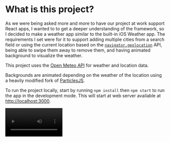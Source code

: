 # What is this project?

As we were being asked more and more to have our project at work support React apps, I wanted to to get a deeper understanding of the framework, so I decided to make a weather app similar to the built-in iOS Weather app. The requirements I set were for it to support adding multiple cities from a search field or using the current location based on the [`navigator.geolocation`](https://www.google.com/url?sa=t&rct=j&q=&esrc=s&source=web&cd=&cad=rja&uact=8&ved=2ahUKEwiX_cXmj7T8AhXGkmoFHZu7A7gQFnoECB4QAQ&url=https%3A%2F%2Fdeveloper.mozilla.org%2Fen-US%2Fdocs%2FWeb%2FAPI%2FNavigator%2Fgeolocation&usg=AOvVaw3J1gfFvRKpnrPqoPo6GV4W) API, being able to swipe them away to remove them, and having animated background to visualize the weather.

This project uses the [Open Meteo API](https://open-meteo.com) for weather  and location data.

Backgrounds are animated depending on the weather of the location using a heavily modified fork of [ParticlesJS](https://vincentgarreau.com/particles.js/).

To run the project locally, start by running `npm install` then `npm start` to run the app in the development mode. This will start at web server available at [http://localhost:3000](http://localhost:3000).

<video src='https://github.com/adjwilli/weather-app-react/assets/260890/aac7edf3-1dbf-4660-a585-ac494a74fd57' width=180 autoplay/>
